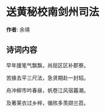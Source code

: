 # 送黄秘校南剑州司法

**作者**: 余靖

## 诗词内容

早年援笔气飘飘，尚屈区区补郡寮。

苦掾去平三尺法，急贤期赴一封轺。

舟冲柳市吟春昼，帆卷江风宿暮潮。

及著莱衣过乡梓，循陔多羡撷兰苕。


